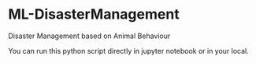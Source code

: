 # ML-DisasterManagement
Disaster Management based on Animal Behaviour

You can run this python script directly in jupyter notebook or in your local.
